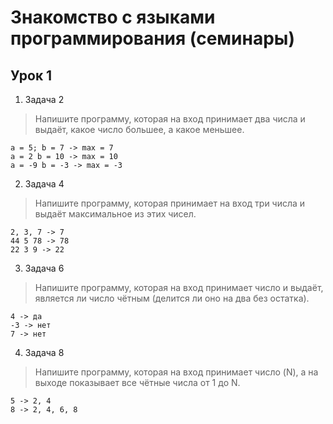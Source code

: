 # Знакомство с языками программирования (семинары)
## Урок 1
1. Задача 2
>Напишите программу, которая на вход принимает два числа и выдаёт, какое число большее, а какое меньшее.

    a = 5; b = 7 -> max = 7
    a = 2 b = 10 -> max = 10
    a = -9 b = -3 -> max = -3

2. Задача 4
>Напишите программу, которая принимает на вход три числа и выдаёт максимальное из этих чисел.

    2, 3, 7 -> 7
    44 5 78 -> 78
    22 3 9 -> 22

3. Задача 6
>Напишите программу, которая на вход принимает число и выдаёт, является ли число чётным (делится ли оно на два без остатка).

    4 -> да
    -3 -> нет
    7 -> нет

4. Задача 8
>Напишите программу, которая на вход принимает число (N), а на выходе показывает все чётные числа от 1 до N.

    5 -> 2, 4
    8 -> 2, 4, 6, 8
